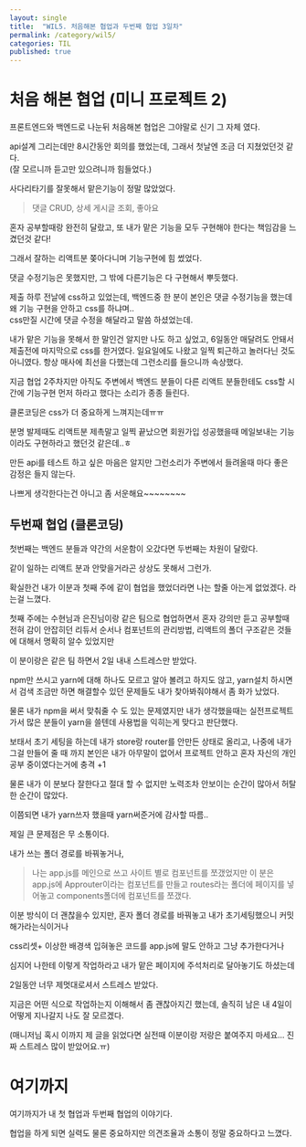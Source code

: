 ```yaml
---
layout: single
title:  "WIL5. 처음해본 협업과 두번째 협업 3일차"
permalink: /category/wil5/
categories: TIL
published: true
---
```


# 처음 해본 협업 (미니 프로젝트 2)

프론트엔드와 백엔드로 나눈뒤 처음해본 협업은 그야말로 신기 그 자체 였다.

api설계 그리는데만 8시간동안 회의를 했었는데, 그래서 첫날엔 조금 더 지쳤었던것 같다.   
(잘 모르니까 듣고만 있으려니까 힘들었다.)

사다리타기를 잘못해서 맡은기능이 정말 많았었다.  
> 댓글 CRUD, 상세 게시글 조회, 좋아요  

혼자 공부할때랑 완전히 달랐고, 또 내가 맡은 기능을 모두 구현해야 한다는 책임감을 느겼던것 같다!

그래서 잘하는 리액트분 쫒아다니며 기능구현에 힘 썼었다.

댓글 수정기능은 못했지만, 그 밖에 다른기능은 다 구현해서 뿌듯했다.

제출 하루 전날에 css하고 있었는데, 백엔드중 한 분이 본인은 댓글 수정기능을 했는데 왜 기능 구현을 안하고 css를 하냐며..  
css만질 시간에 댓글 수정을 해달라고 말씀 하셨었는데.  

내가 맡은 기능을 못해서 한 말인건 알지만 나도 하고 싶었고, 6일동안 매달려도 안돼서 제출전에 마지막으로 css를 한거였다. 일요일에도 나왔고 일찍 퇴근하고 놀러다닌 것도 아니였다. 항상 매사에 최선을 다했는데 그런소리를 들으니까 속상했다.

지금 협업 2주차지만 아직도 주변에서 백엔드 분들이 다른 리액트 분들한테도 css할 시간에 기능구현 먼저 하라고 했다는 소리가 종종 들린다.  

클론코딩은 css가 더 중요하게 느껴지는데ㅠㅠ

분명 발제때도 리액트분 제촉말고 일찍 끝났으면 회원가입 성공했을때 메일보내는 기능이라도 구현하라고 했던것 같은데..ㅎ

만든 api를 테스트 하고 싶은 마음은 알지만 그런소리가 주변에서 들려올때 마다 좋은 감정은 들지 않는다. 

나쁘게 생각한다는건 아니고 좀 서운해요~~~~~~~~


## 두번째 협업 (클론코딩)

첫번째는 백엔드 분들과 약간의 서운함이 오갔다면 두번째는 차원이 달랐다.

같이 일하는 리액트 분과 안맞을거라곤 상상도 못해서 그런가.

확실한건 내가 이분과 첫째 주에 같이 협업을 했었더라면 나는 할줄 아는게 없었겠다. 라는걸 느꼈다.

첫째 주에는 수현님과 은진님이랑 같은 팀으로 협업하면서 혼자 강의만 듣고 공부할때 전혀 감이 안잡히던 리듀서 순서나 컴포넌트의 관리방법, 리액트의 폴더 구조같은 것들에 대해서 명확히 알수 있었지만  

이 분이랑은 같은 팀 하면서 2일 내내 스트레스만 받았다.

npm만 쓰시고 yarn에 대해 하나도 모르고 알아 볼려고 하지도 않고, yarn설치 하시면서 검색 조금만 하면 해결할수 있던 문제들도 내가 찾아봐줘야해서 좀 화가 났었다.  

물론 내가 npm을 써서 맞춰줄 수 도 있는 문제였지만 내가 생각했을때는 실전프로젝트가서 많은 분들이 yarn을 쓸텐데 사용법을 익히는게 맞다고 판단했다.

보태서 초기 세팅을 하는데 내가 store랑 router를 안만든 상태로 올리고, 나중에 내가 그걸 만들어 줄 때 까지 본인은 내가 아무말이 없어서 프로젝트 안하고 혼자 자신의 개인공부 중이였다는거에 충격 +1

물론 내가 이 분보다 잘한다고 절대 할 수 없지만 노력조차 안보이는 순간이 많아서 허탈한 순간이 많았다.

이쯤되면 내가 yarn쓰자 했을때 yarn써준거에 감사할 따름..

제일 큰 문제점은 무 소통이다.

내가 쓰는 폴더 경로를 바꿔놓거나,  
> 나는 app.js를 메인으로 쓰고 사이트 별로 컴포넌트를 쪼갰었지만 
이 분은 app.js에 Approuter이라는 컴포넌트를 만들고 routes라는 폴더에 페이지를 넣어놓고 components폴더에 컴포넌트를 쪼갰다.

이분 방식이 더 괜찮을수 있지만, 혼자 폴더 경로를 바꿔놓고 내가 초기세팅했으니 커밋해가라는식이거나 

css리셋+ 이상한 배경색 입혀놓은 코드를 app.js에 말도 안하고 그냥 추가한다거나  

심지어 나한테 이렇게 작업하라고 내가 맡은 페이지에 주석처리로 달아놓기도 하셨는데

2일동안 너무 제멋대로셔서 스트레스 받았다. 

지금은 어떤 식으로 작업하는지 이해해서 좀 괜찮아지긴 했는데, 솔직히 남은 내 4일이 어떻게 지나갈지 나도 잘 모르겠다.

(매니저님 혹시 이까지 제 글을 읽었다면 실전때 이분이랑 저랑은 붙여주지 마세요... 진짜 스트레스 많이 받았어요.ㅠ)  


# 여기까지

여기까지가 내 첫 협업과 두번째 협업의 이야기다.

협업을 하게 되면 실력도 물론 중요하지만 의견조율과 소통이 정말 중요하다고 느꼈다.
